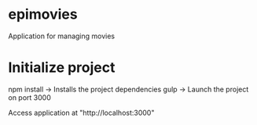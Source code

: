 # epimovies
Application for managing movies

# Initialize project

npm install     -> Installs the project dependencies
gulp            -> Launch the project on port 3000

Access application at "http://localhost:3000"
